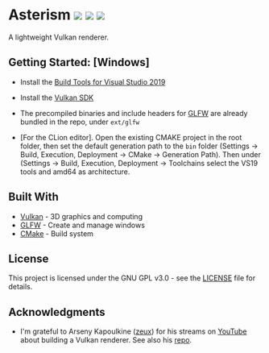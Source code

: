 # Asterism ![](https://img.shields.io/github/license/SilvoSposetti/asterism.svg) ![](https://img.shields.io/github/repo-size/SilvoSposetti/asterism.svg) ![](https://img.shields.io/github/languages/code-size/SilvoSposetti/asterism.svg)

A lightweight Vulkan renderer.


## Getting Started: [Windows]

* Install the [Build Tools for Visual Studio 2019](https://visualstudio.microsoft.com/downloads/#build-tools-for-visual-studio-2017)

* Install the [Vulkan SDK](https://www.lunarg.com/vulkan-sdk/)

* The precompiled binaries and include headers for [GLFW](https://www.glfw.org/download.html) are already bundled in the repo, under `ext/glfw`

* [For the CLion editor]. Open the existing CMAKE project in the root folder, then set the default generation path to the `bin` folder (Settings -> Build, Execution, Deployment -> CMake -> Generation Path). Then under (Settings -> Build, Execution, Deployment -> Toolchains select the VS19 tools and amd64 as architecture.


## Built With

* [Vulkan](https://www.khronos.org/vulkan/) - 3D graphics and computing
* [GLFW](https://www.glfw.org/) - Create and manage windows
* [CMake](https://cmake.org/) - Build system


## License

This project is licensed under the GNU GPL v3.0 - see the [LICENSE](LICENSE.md) file for details.


## Acknowledgments

* I'm grateful to Arseny Kapoulkine ([zeux](https://github.com/zeux)) for his streams on [YouTube](https://www.youtube.com/playlist?list=PL0JVLUVCkk-l7CWCn3-cdftR0oajugYvd) about building a Vulkan renderer. See also his [repo](https://github.com/zeux/niagara).

